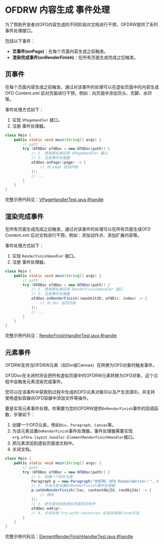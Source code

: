 # OFDRW 内容生成 事件处理

为了帮助开发者对OFD内容生成的不同阶段对文档进行干预，OFDRW提供了系列事件处理接口。

包括以下事件：

- **页事件(onPage)**：在每个页面内容生成之前触发。
- **渲染完成事件(onRenderFinish)**：在所有页面生成完成之后触发。

## 页事件

在每个页面内容生成之前触发，通过对该事件的处理可以在虚拟页面中的内容生成OFD Content.xml 前对页面进行干预，例如：向页面中添加页头、页脚、水印等。

事件处理方式如下：

1. 实现 `VPageHandler` 接口。
2. 注册 事件处理器。

```java
class Main {
    public static void main(String[] args) {
        // path ...
        try (OFDDoc ofdDoc = new OFDDoc(path)) {
            // 1. 使用匿名类实现 VPageHandler 接口
            // 2. 注册事件处理器
            ofdDoc.onPage((page) -> {
                // 对 page 追加内容
            });
            // ...
        }
    }
}
```
完整示例代码见：[VPageHandlerTest.java #handle](../../src/test/java/org/ofdrw/layout/handler/VPageHandlerTest.java)

## 渲染完成事件

在所有页面生成完成之后触发，通过对该事件的处理可以在所有页面生成OFD Content.xml 后对文档进行干预，例如：添加动作点、添加扩展内容等。

事件处理方式如下：

1. 实现 `RenderFinishHandler` 接口。
2. 注册 事件处理器。

```java
class Main {
    public static void main(String[] args) {
        // path ...
        try (OFDDoc ofdDoc = new OFDDoc(path)) {
            // 1. 使用匿名类实现 RenderFinishHandler 接口
            // 2. 注册事件处理器
            ofdDoc.onRenderFinish((maxUnitID, ofdDir, index) -> {
                // 对 doc 追加内容
            });
            // ...
        }
    }
}
```
完整示例代码见：[RenderFinishHandlerTest.java #handle](../../src/test/java/org/ofdrw/layout/handler/RenderFinishHandlerTest.java)


## 元素事件

OFDRW支持当OFDRW元素（如Div或Canvas）在转换为OFD对象时触发事件。

OFDDoc在关闭时将会把所有虚拟页面中的OFDRW元素转换为OFD对象，这个过程中会触发元素渲染完成事件。

您可以在该事件中获取到过程中生成的OFD元素对象ID以及产生资源ID，并支持使用虚拟容器向OFD容器中添加文件等操作。

要是实现元素事件处理，你需要为您的OFDRW提供`OnRenderFinish`事件的回调函数，步骤如下：

1. 创建一个OFD元素，例如`Div`、`Paragraph`、`Canvas`等。
2. 为该元素设置`OnRenderFinish`事件处理器，事件处理器需要实现`org.ofdrw.layout.handler.ElementRenderFinishHandler`接口。
3. 把元素添加到虚拟页面或文档中。
4. 关闭文档。

```java
class Main {
    public static void main(String[] args) {
        // path ...
        try (OFDDoc ofdDoc = new OFDDoc(path)) {
            // 1. 创建一个OFD元素
            Paragraph p = new Paragraph("你好呀，OFD Reader&Writer！", 8d);
            // 2. 为该元素设置OnRenderFinish事件处理器
            p.setOnRenderFinish((loc, contentObjId, resObjIds) -> {
                // 保存
            });
            // 3. 把元素添加到虚拟页面或文档中
            ofdDoc.add(p);
            // 4. 关闭文档 try-with-resources 会自动调用close方法
        }
    }
}
```

完整示例代码见：[ElementRenderFinishHandlerTest.java #handle](../../src/test/java/org/ofdrw/layout/handler/ElementRenderFinishHandlerTest.java)